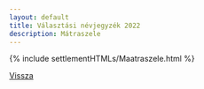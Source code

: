 ```yaml
---
layout: default
title: Választási névjegyzék 2022
description: Mátraszele
---
```


{% include settlementHTMLs/Maatraszele.html %}

[Vissza](./)
